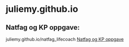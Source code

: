 # juliemy.github.io

## Natfag og KP oppgave:
juliemy.github.io/natfag_lifecoach
[Natfag og KP oppgave](url="https://juliemy.github.io/natfag_lifecoach/")
